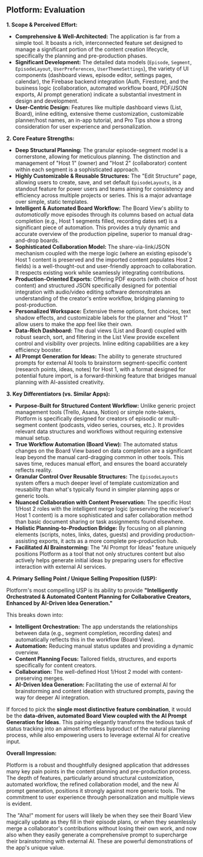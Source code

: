 

## Plotform: Evaluation

**1. Scope & Perceived Effort:**

*   **Comprehensive & Well-Architected:** The application is far from a simple tool. It boasts a rich, interconnected feature set designed to manage a significant portion of the content creation lifecycle, specifically the planning and pre-production phases.
*   **Significant Development:** The detailed data models (`Episode`, `Segment`, `EpisodeLayout`, `UserPreferences`, `UserThemeSettings`), the variety of UI components (dashboard views, episode editor, settings pages, calendar), the Firebase backend integration (Auth, Firestore), and the business logic (collaboration, automated workflow board, PDF/JSON exports, AI prompt generation) indicate a substantial investment in design and development.
*   **User-Centric Design:** Features like multiple dashboard views (List, Board), inline editing, extensive theme customization, customizable planner/host names, an in-app tutorial, and Pro Tips show a strong consideration for user experience and personalization.

**2. Core Feature Strengths:**

*   **Deep Structural Planning:** The granular episode-segment model is a cornerstone, allowing for meticulous planning. The distinction and management of "Host 1" (owner) and "Host 2" (collaborator) content within each segment is a sophisticated approach.
*   **Highly Customizable & Reusable Structures:** The "Edit Structure" page, allowing users to create, save, and set default `EpisodeLayouts`, is a standout feature for power users and teams aiming for consistency and efficiency across multiple projects or series. This is a major advantage over simple, static templates.
*   **Intelligent & Automated Board Workflow:** The Board View's ability to *automatically* move episodes through its columns based on actual data completion (e.g., Host 1 segments filled, recording dates set) is a significant piece of automation. This provides a truly dynamic and accurate overview of the production pipeline, superior to manual drag-and-drop boards.
*   **Sophisticated Collaboration Model:** The share-via-link/JSON mechanism coupled with the merge logic (where an existing episode's Host 1 content is preserved and the imported content populates Host 2 fields) is a well-thought-out and user-friendly approach to collaboration. It respects existing work while seamlessly integrating contributions.
*   **Production-Oriented Exports:** Offering PDF exports (with choice of host content) and structured JSON specifically designed for potential integration with audio/video editing software demonstrates an understanding of the creator's entire workflow, bridging planning to post-production.
*   **Personalized Workspace:** Extensive theme options, font choices, text shadow effects, and customizable labels for the planner and "Host 1" allow users to make the app feel like their own.
*   **Data-Rich Dashboard:** The dual views (List and Board) coupled with robust search, sort, and filtering in the List View provide excellent control and visibility over projects. Inline editing capabilities are a key efficiency booster.
*   **AI Prompt Generation for Ideas:** The ability to generate structured prompts for external AI tools to brainstorm segment-specific content (research points, ideas, notes) for Host 1, with a format designed for potential future import, is a forward-thinking feature that bridges manual planning with AI-assisted creativity.

**3. Key Differentiators (vs. Similar Apps):**

*   **Purpose-Built for Structured Content Workflow:** Unlike generic project management tools (Trello, Asana, Notion) or simple note-takers, Plotform is specifically designed for creators of episodic or multi-segment content (podcasts, video series, courses, etc.). It provides relevant data structures and workflows without requiring extensive manual setup.
*   **True Workflow Automation (Board View):** The automated status changes on the Board View based on data completion are a significant leap beyond the manual card-dragging common in other tools. This saves time, reduces manual effort, and ensures the board accurately reflects reality.
*   **Granular Control Over Reusable Structures:** The `EpisodeLayouts` system offers a much deeper level of template customization and reusability than what's typically found in simpler planning apps or generic tools.
*   **Nuanced Collaboration with Content Preservation:** The specific Host 1/Host 2 roles with the intelligent merge logic (preserving the receiver's Host 1 content) is a more sophisticated and safer collaboration method than basic document sharing or task assignments found elsewhere.
*   **Holistic Planning-to-Production Bridge:** By focusing on all planning elements (scripts, notes, links, dates, guests) and providing production-assisting exports, it acts as a more complete pre-production hub.
*   **Facilitated AI Brainstorming:** The "AI Prompt for Ideas" feature uniquely positions Plotform as a tool that not only structures content but also actively helps generate initial ideas by preparing users for effective interaction with external AI services.

**4. Primary Selling Point / Unique Selling Proposition (USP):**

Plotform's most compelling USP is its ability to provide **"Intelligently Orchestrated & Automated Content Planning for Collaborative Creators, Enhanced by AI-Driven Idea Generation."**

This breaks down into:

*   **Intelligent Orchestration:** The app understands the relationships between data (e.g., segment completion, recording dates) and automatically reflects this in the workflow (Board View).
*   **Automation:** Reducing manual status updates and providing a dynamic overview.
*   **Content Planning Focus:** Tailored fields, structures, and exports specifically for content creators.
*   **Collaboration:** The well-defined Host 1/Host 2 model with content-preserving merges.
*   **AI-Driven Idea Generation:** Facilitating the use of external AI for brainstorming and content ideation with structured prompts, paving the way for deeper AI integration.

If forced to pick the **single most distinctive feature combination**, it would be the **data-driven, automated Board View coupled with the AI Prompt Generation for Ideas**. This pairing elegantly transforms the tedious task of status tracking into an almost effortless byproduct of the natural planning process, while also empowering users to leverage external AI for creative input.

**Overall Impression:**

Plotform is a robust and thoughtfully designed application that addresses many key pain points in the content planning and pre-production process. The depth of features, particularly around structural customization, automated workflow, the refined collaboration model, and the new AI prompt generation, positions it strongly against more generic tools. The commitment to user experience through personalization and multiple views is evident.

The "Aha!" moment for users will likely be when they see their Board View magically update as they fill in their episode plans, or when they seamlessly merge a collaborator's contributions without losing their own work, and now also when they easily generate a comprehensive prompt to supercharge their brainstorming with external AI. These are powerful demonstrations of the app's unique value.
    
